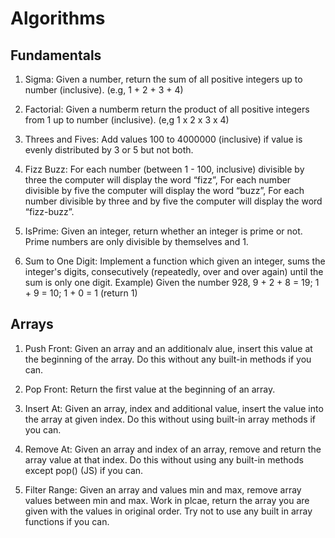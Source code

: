 # Algorithms

## Fundamentals

1. Sigma: Given a number, return the sum of all positive integers up to number (inclusive). (e.g, 1 + 2 + 3 + 4)

2. Factorial: Given a numberm return the product of all positive integers from 1 up to number (inclusive). (e,g 1 x 2 x 3 x 4)

3. Threes and Fives: Add values 100 to 4000000 (inclusive) if value is evenly distributed by 3 or 5 but not both.

4. Fizz Buzz: For each number (between 1 - 100, inclusive) divisible by three the computer will display the word “fizz”, For each number divisible by five the computer will display the word “buzz”, For each number divisible by three and by five the computer will display the word “fizz-buzz”.

5. IsPrime: Given an integer, return whether an integer is prime or not. Prime numbers are only divisible by themselves and 1.

6. Sum to One Digit: Implement a function which given an integer, sums the integer's digits, consecutively (repeatedly, over and over again) until the sum is only one digit. Example) Given the number 928, 9 + 2 + 8 = 19; 1 + 9 = 10; 1 + 0 = 1 (return 1)

## Arrays

1. Push Front: Given an array and an additionalv alue, insert this value at the beginning of the array. Do this without any built-in methods if you can.

2. Pop Front: Return the first value at the beginning of an array.

3. Insert At: Given an array, index and additional value, insert the value into the array at given index. Do this without using built-in array methods if you can.

4. Remove At: Given an array and index of an array, remove and return the array value at that index. Do this without using any built-in methods except pop() (JS) if you can.

5. Filter Range: Given an array and values min and max, remove array values between min and max. Work in plcae, return the array you are given with the values in original order. Try not to use any built in array functions if you can.